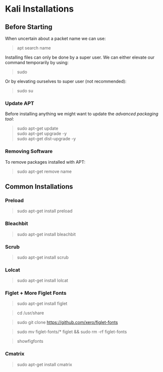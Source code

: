 # Kali Installations

## Before Starting

When uncertain about a packet name we can use:
>apt search name

Installing files can only be done by a super user.
We can either elevate our command temporarily by using:
>sudo

Or by elevating ourselves to super user (not recommended):
>sudo su

### Update APT

Before installing anything we might want to update the *advanced packaging tool*:
>sudo apt-get update  
>sudo apt-get upgrade -y  
>sudo apt-get dist-upgrade -y

### Removing Software

To remove packages installed with APT:
>sudo apt-get remove name


## Common Installations

### Preload

>sudo apt-get install preload

### Bleachbit

>sudo apt-get install bleachbit

### Scrub

>sudo apt-get install scrub 

### Lolcat

>sudo apt-get install lolcat

### Figlet + More Figlet Fonts

>sudo apt-get install figlet

>cd /usr/share

>sudo git clone https://github.com/xero/figlet-fonts

>sudo mv figlet-fonts/* figlet && sudo rm -rf figlet-fonts

>showfigfonts

### Cmatrix

>sudo apt-get install cmatrix





